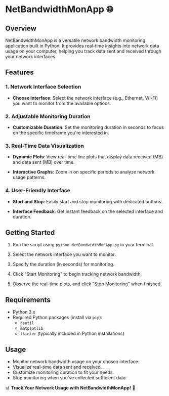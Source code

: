 # NetBandwidthMonApp 🌐

## Overview

NetBandwidthMonApp is a versatile network bandwidth monitoring application built in Python. It provides real-time insights into network data usage on your computer, helping you track data sent and received through your network interfaces.

## Features

### 1. Network Interface Selection

- **Choose Interface**: Select the network interface (e.g., Ethernet, Wi-Fi) you want to monitor from the available options.

### 2. Adjustable Monitoring Duration

- **Customizable Duration**: Set the monitoring duration in seconds to focus on the specific timeframe you're interested in.

### 3. Real-Time Data Visualization

- **Dynamic Plots**: View real-time line plots that display data received (MB) and data sent (MB) over time.

- **Interactive Graphs**: Zoom in on specific periods to analyze network usage patterns.

### 4. User-Friendly Interface

- **Start and Stop**: Easily start and stop monitoring with dedicated buttons.

- **Interface Feedback**: Get instant feedback on the selected interface and duration.

## Getting Started

1. Run the script using `python NetBandwidthMonApp.py` in your terminal.

2. Select the network interface you want to monitor.

3. Specify the duration (in seconds) for monitoring.

4. Click "Start Monitoring" to begin tracking network bandwidth.

5. Observe the real-time plots, and click "Stop Monitoring" when finished.

## Requirements

- Python 3.x
- Required Python packages (install via `pip`):
  - `psutil`
  - `matplotlib`
  - `tkinter` (typically included in Python installations)

## Usage

- Monitor network bandwidth usage on your chosen interface.
- Visualize real-time data sent and received.
- Customize monitoring duration to fit your needs.
- Stop monitoring when you've collected sufficient data.



📊 **Track Your Network Usage with NetBandwidthMonApp!** 🚀
